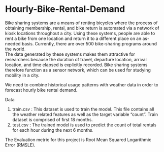 # Hourly-Bike-Rental-Demand

Bike sharing systems are a means of renting bicycles where the process of obtaining membership, rental, and bike return is automated via a network of kiosk locations throughout a city. Using these systems, people are able to rent a bike from one location and return it to a different place on an as-needed basis. Currently, there are over 500 bike-sharing programs around the world. <br>
The data generated by these systems makes them attractive for researchers because the duration of travel, departure location, arrival location, and time elapsed is explicitly recorded. Bike sharing systems therefore function as a sensor network, which can be used for studying mobility in a city. <br>

We need to combine historical usage patterns with weather data in order to forecast hourly bike rental demand. <br>

Data

1. train.csv : This dataset is used to train the model. This file contains all the weather related features as well as the target variable “count”. Train dataset is comprised of first 18 months. <br>
2. test.csv : The trained model is used to predict the count of total rentals for each hour during the next 6 months. <br>

The Evaluation metric for this project is Root Mean Squared Logarithmic Error (RMSLE).
